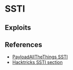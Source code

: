 # SSTI

## Exploits

## References

* [PayloadAllTheThings SSTI](https://swisskyrepo.github.io/PayloadsAllTheThingsWeb/Server%20Side%20Template%20Injection/)
* [Hacktricks SSTI section](https://book.hacktricks.xyz/pentesting-web/ssti-server-side-template-injection)
